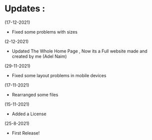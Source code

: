 # Updates :
(17-12-2021)

- Fixed some problems with sizes

(2-12-2021)

- Updated The Whole Home Page , Now its a Full website made and created by me (Adel Naim)

(29-11-2021)

- Fixed some layout problems in mobile devices

(17-11-2021)

- Rearranged some files

(15-11-2021)

- Added a License

(25-8-2021)

- First Release!
